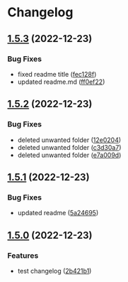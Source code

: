 # Changelog

## [1.5.3](https://github.com/EyeRunnMan-GameDev-Portfolio/unity-package-template/compare/v1.5.2...v1.5.3) (2022-12-23)


### Bug Fixes

* fixed readme title ([fec128f](https://github.com/EyeRunnMan-GameDev-Portfolio/unity-package-template/commit/fec128fa1cac757de84d1dc75a5aa1c2baa9cb9a))
* updated readme.md ([ff0ef22](https://github.com/EyeRunnMan-GameDev-Portfolio/unity-package-template/commit/ff0ef223c6ff67aa92bc214ca38f0eeae6beae26))

## [1.5.2](https://github.com/EyeRunnMan-GameDev-Portfolio/unity-package-template/compare/v1.5.1...v1.5.2) (2022-12-23)


### Bug Fixes

* deleted unwanted folder ([12e0204](https://github.com/EyeRunnMan-GameDev-Portfolio/unity-package-template/commit/12e020495d48993c4c66475faf9a2327ebf39524))
* deleted unwanted folder ([c3d30a7](https://github.com/EyeRunnMan-GameDev-Portfolio/unity-package-template/commit/c3d30a793a6866ea5fa5198611af628c15cf88ef))
* deleted unwanted folder ([e7a009d](https://github.com/EyeRunnMan-GameDev-Portfolio/unity-package-template/commit/e7a009d398133750950c35a62f6d6b27c18a2631))

## [1.5.1](https://github.com/EyeRunnMan-GameDev-Portfolio/unity-package-template/compare/v1.5.0...v1.5.1) (2022-12-23)


### Bug Fixes

* updated readme ([5a24695](https://github.com/EyeRunnMan-GameDev-Portfolio/unity-package-template/commit/5a246955f4eea608029b1d64b8f8380d3655486a))

## [1.5.0](https://github.com/EyeRunnMan-GameDev-Portfolio/unity-package-template/compare/v1.4.0...v1.5.0) (2022-12-23)


### Features

* test changelog ([2b421b1](https://github.com/EyeRunnMan-GameDev-Portfolio/unity-package-template/commit/2b421b180a8f5462522d32c073250299ecdffb6b))
